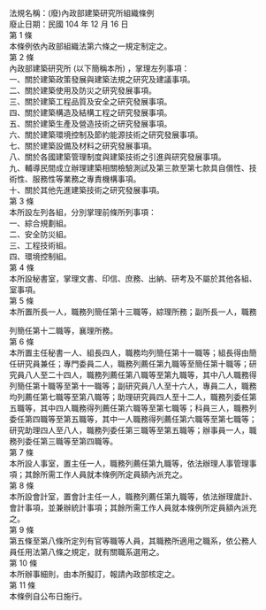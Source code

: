 法規名稱：(廢)內政部建築研究所組織條例  
廢止日期：民國 104 年 12 月 16 日  
第 1 條  
本條例依內政部組織法第六條之一規定制定之。  
第 2 條  
內政部建築研究所 (以下簡稱本所) ，掌理左列事項：  
一、關於建築政策發展與建築法規之研究及建議事項。  
二、關於建築使用及防災之研究發展事項。  
三、關於建築工程品質及安全之研究發展事項。  
四、關於建築構造及結構工程之研究發展事項。  
五、關於建築生產及營造技術之研究發展事項。  
六、關於建築環境控制及節約能源技術之研究發展事項。  
七、關於建築設備及材料之研究發展事項。  
八、關於各國建築管理制度與建築技術之引進與研究發展事項。  
九、輔導民間成立辦理建築相關檢驗測試及第三款至第七款具自償性、技  
術性、服務性等業務之專責機構事項。  
十、關於其他先進建築技術之研究發展事項。  
第 3 條  
本所設左列各組，分別掌理前條所列事項：  
一、綜合規劃組。  
二、安全防災組。  
三、工程技術組。  
四、環境控制組。  
第 4 條  
本所設秘書室，掌理文書、印信、庶務、出納、研考及不屬於其他各組、  
室事項。  
第 5 條  
本所置所長一人，職務列簡任第十三職等，綜理所務；副所長一人，職務  


列簡任第十二職等，襄理所務。  
第 6 條  
本所置主任秘書一人、組長四人，職務均列簡任第十一職等；組長得由簡  
任研究員兼任；專門委員二人，職務列薦任第九職等至簡任第十職等；研  
究員八人至二十四人，職務列薦任第八職等至第九職等，其中八人職務得  
列簡任第十職等至第十一職等；副研究員八人至十六人，專員二人，職務  
均列薦任第七職等至第八職等；助理研究員四人至十二人，職務列委任第  
五職等，其中四人職務得列薦任第六職等至第七職等；科員三人，職務列  
委任第四職等至第五職等，其中一人職務得列薦任第六職等至第七職等；  
研究助理四人至八人，職務列委任第三職等至第五職等；辦事員一人，職  
務列委任第三職等至第四職等。  
第 7 條  
本所設人事室，置主任一人，職務列薦任第九職等，依法辦理人事管理事  
項；其餘所需工作人員就本條例所定員額內派充之。  
第 8 條  
本所設會計室，置會計主任一人，職務列薦任第九職等，依法辦理歲計、  
會計事項，並兼辦統計事項；其餘所需工作人員就本條例所定員額內派充  
之。  
第 9 條  
第五條至第八條所定列有官等職等人員，其職務所適用之職系，依公務人  
員任用法第八條之規定，就有關職系選用之。  
第 10 條  
本所辦事細則，由本所擬訂，報請內政部核定之。  
第 11 條  
本條例自公布日施行。  


